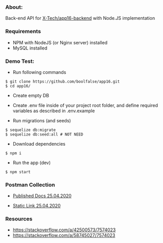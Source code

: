 
### About:

Back-end API for [X-Tech/app16-backend](https://github.com/X-TECH/app16-backend) with Node.JS implementation

### Requirements

- NPM with NodeJS (or Nginx server) installed
- MySQL installed

### Demo Test:

- Run following commands
```
$ git clone https://github.com/boolfalse/app16.git
$ cd app16/
```

- Create empty DB
- Create .env file inside of your project root folder, and define required variables as described in .env.example

- Run migrations (and seeds)
```
$ sequelize db:migrate
$ sequelize db:seed:all # NOT NEED
```

- Download dependencies
```
$ npm i
```

- Run the app (dev)
```
$ npm start
```

### Postman Collection

- [Published Docs 25.04.2020](https://documenter.getpostman.com/view/1747137/SzfAzmvC?version=latest)

- [Static Link 25.04.2020](https://www.getpostman.com/collections/aa1a219f17b0e5211f2e)


### Resources

- https://stackoverflow.com/a/42500573/7574023
- https://stackoverflow.com/a/58745027/7574023

